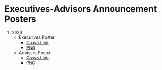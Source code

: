 # Executives-Advisors Announcement Posters
1. 2023
	- Executives Poster
		- [Canva Link](https://www.canva.com/design/DAFranYawkc/RvygVmFq0aD-93mKsez2aQ/edit?utm_content=DAFranYawkc&utm_campaign=designshare&utm_medium=link2&utm_source=sharebutton)
		- [PNG](./exec-2023.png)
	- Advisors Poster
		- [Canva Link](https://www.canva.com/design/DAFramAUJtk/9UAQl9YMw1oDWx7uGIVwXQ/edit?utm_content=DAFramAUJtk&utm_campaign=designshare&utm_medium=link2&utm_source=sharebutton)
		- [PNG](./adv-2023.png)
